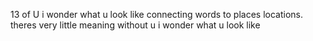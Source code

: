 13 of U
i wonder what u look like
connecting words to places
locations.
theres very little meaning without u
i wonder what u look like